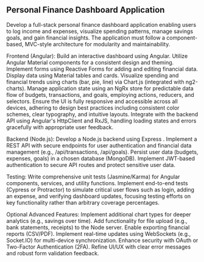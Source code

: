 ## Personal Finance Dashboard Application

Develop a full-stack personal finance dashboard application enabling users to log income and expenses, visualize spending patterns, manage savings goals, and gain financial insights. The application must follow a component-based, MVC-style architecture for modularity and maintainability.

Frontend (Angular): Build an interactive dashboard using Angular. Utilize Angular Material components for a consistent design and theming. Implement forms using Reactive Forms for adding and editing financial data. Display data using Material tables and cards. Visualize spending and financial trends using charts (bar, pie, line) via Chart.js (integrated with ng2-charts). Manage application state using an NgRx store for predictable data flow of budgets, transactions, and goals, employing actions, reducers, and selectors. Ensure the UI is fully responsive and accessible across all devices, adhering to design best practices including consistent color schemes, clear typography, and intuitive layouts. Integrate with the backend API using Angular's HttpClient and RxJS, handling loading states and errors gracefully with appropriate user feedback.

Backend (Node.js): Develop a Node.js backend using Express . Implement a REST API with secure endpoints for user authentication and financial data management (e.g., /api/transactions, /api/goals). Persist user data (budgets, expenses, goals) in a chosen database (MongoDB). Implement JWT-based authentication to secure API routes and protect sensitive user data.

Testing: Write comprehensive unit tests (Jasmine/Karma) for Angular components, services, and utility functions. Implement end-to-end tests (Cypress or Protractor) to simulate critical user flows such as login, adding an expense, and verifying dashboard updates, focusing testing efforts on key functionality rather than arbitrary coverage percentages.

Optional Advanced Features: Implement additional chart types for deeper analytics (e.g., savings over time). Add functionality for file upload (e.g., bank statements, receipts) to the Node server. Enable exporting financial reports (CSV/PDF). Implement real-time updates using WebSockets (e.g., Socket.IO) for multi-device synchronization. Enhance security with OAuth or Two-Factor Authentication (2FA). Refine UI/UX with clear error messages and robust form validation feedback.
